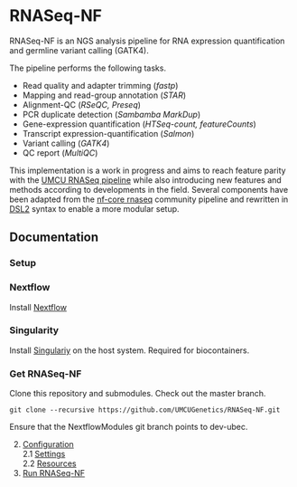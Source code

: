 # RNASeq-NF

RNASeq-NF is an NGS analysis pipeline for RNA expression quantification and germline variant calling (GATK4).

The pipeline performs the following tasks.

* Read quality and adapter trimming (*fastp*)
* Mapping and read-group annotation (*STAR*)
* Alignment-QC (*RSeQC, Preseq*)
* PCR duplicate detection (*Sambamba MarkDup*)
* Gene-expression quantification (*HTSeq-count, featureCounts*)
* Transcript expression-quantification (*Salmon*)
* Variant calling (*GATK4*)
* QC report (*MultiQC*)

This implementation is a work in progress and aims to reach feature parity with the [UMCU RNASeq pipeline](https://github.com/UMCUGenetics/RNASeq) while also introducing new features and methods according to developments in the field. Several components have been adapted from the [nf-core rnaseq](https://github.com/nf-core/rnaseq) community pipeline and rewritten in [DSL2](https://www.nextflow.io/docs/edge/dsl2.html) syntax to enable a more modular setup.

## Documentation

### Setup
### Nextflow
Install [Nextflow](https://www.nextflow.io/)

### Singularity
Install [Singulariy](https://sylabs.io/guides/3.5/admin-guide/) on the host system. Required for biocontainers.

### Get RNASeq-NF

Clone this repository and submodules. Check out the master branch.

```
git clone --recursive https://github.com/UMCUGenetics/RNASeq-NF.git
```

Ensure that the NextflowModules git branch points to dev-ubec.

2. [Configuration](./docs/config.md) \
2.1 [Settings](./docs/settings.md) \
2.2 [Resources](./docs/reference.md) 
3. [Run RNASeq-NF](./docs/running.md) 









